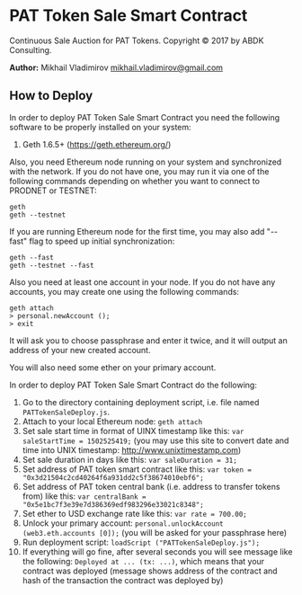 # PAT Token Sale Smart Contract #

Continuous Sale Auction for PAT Tokens.  Copyright © 2017 by ABDK Consulting.

**Author:** Mikhail Vladimirov <mikhail.vladimirov@gmail.com>

## How to Deploy ##

In order to deploy PAT Token Sale Smart Contract you need the following software
to be properly installed on your system:

1. Geth 1.6.5+ (https://geth.ethereum.org/)

Also, you need Ethereum node running on your system and synchronized with the
network.  If you do not have one, you may run it via one of the following
commands depending on whether you want to connect to PRODNET or TESTNET:

    geth
    geth --testnet

If you are running Ethereum node for the first time, you may also add "--fast"
flag to speed up initial synchronization:

    geth --fast
    geth --testnet --fast

Also you need at least one account in your node.  If you do not have any
accounts, you may create one using the following commands:

    geth attach
    > personal.newAccount ();
    > exit

It will ask you to choose passphrase and enter it twice, and it will output an
address of your new created account.

You will also need some ether on your primary account.

In order to deploy PAT Token Sale Smart Contract do the following:

1. Go to the directory containing deployment script, i.e. file named
   `PATTokenSaleDeploy.js`.
2. Attach to your local Ethereum node: `geth attach`
3. Set sale start time in format of UINX timestamp like this:
   `var saleStartTime = 1502525419;` (you may use this site to convert date and
   time into UNIX timestamp: http://www.unixtimestamp.com)
4. Set sale duration in days like this: `var saleDuration = 31;`
5. Set address of PAT token smart contract like this:
   `var token = "0x3d21504c2cd40264f6a931dd2c5f38674010ebf6";`
6. Set address of PAT token central bank (i.e. address to transfer tokens from)
   like this: `var centralBank = "0x5e1bc7f3e39e7d386369edf983296e33021c8348";`
7. Set ether to USD exchange rate like this: `var rate = 700.00;`
8. Unlock your primary account:
   `personal.unlockAccount (web3.eth.accounts [0]);` (you will be
   asked for your passphrase here)
9. Run deployment script: `loadScript ("PATTokenSaleDeploy.js");`
10. If everything will go fine, after several seconds you will see message like
   the following: `Deployed at ... (tx: ...)`,
   which means that your contract was deployed (message shows address of the
   contract and hash of the transaction the contract was deployed by)
